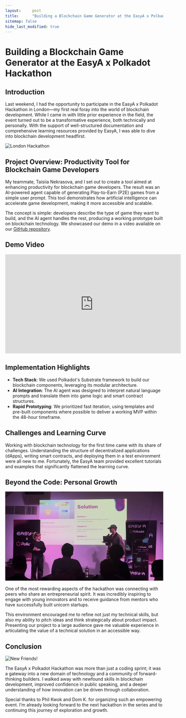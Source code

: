 ```yaml
---
layout:     post
title:      "Building a Blockchain Game Generator at the EasyA x Polkadot Hackathon"
sitemap: false
hide_last_modified: true
---
```


# Building a Blockchain Game Generator at the EasyA x Polkadot Hackathon

## Introduction

Last weekend, I had the opportunity to participate in the EasyA x Polkadot Hackathon in London—my first real foray into the world of blockchain development. While I came in with little prior experience in the field, the event turned out to be a transformative experience, both technically and personally. With the support of well-structured documentation and comprehensive learning resources provided by EasyA, I was able to dive into blockchain development headfirst.

<!--more-->

![London Hackathon](../images/hackathon-london1.png)

## Project Overview: Productivity Tool for Blockchain Game Developers

My teammate, Taisiia Nekrasova, and I set out to create a tool aimed at enhancing productivity for blockchain game developers. The result was an AI-powered agent capable of generating Play-to-Earn (P2E) games from a simple user prompt. This tool demonstrates how artificial intelligence can accelerate game development, making it more accessible and scalable.

The concept is simple: developers describe the type of game they want to build, and the AI agent handles the rest, producing a working prototype built on blockchain technology. We showcased our demo in a video available on our [GitHub repository](https://github.com/jc2409/Auto-P2E-GameGen).

## Demo Video

<iframe width="560" height="315" src="https://www.youtube.com/embed/MOzv6OnTuTk?si=5SO_lcMqUneIV215" title="YouTube video player" frameborder="0" allow="accelerometer; autoplay; clipboard-write; encrypted-media; gyroscope; picture-in-picture; web-share" referrerpolicy="strict-origin-when-cross-origin" allowfullscreen></iframe>

## Implementation Highlights

* **Tech Stack**: We used Polkadot's Substrate framework to build our blockchain components, leveraging its modular architecture.
* **AI Integration**: The AI agent was designed to interpret natural language prompts and translate them into game logic and smart contract structures.
* **Rapid Prototyping**: We prioritized fast iteration, using templates and pre-built components where possible to deliver a working MVP within the 48-hour timeframe.

## Challenges and Learning Curve

Working with blockchain technology for the first time came with its share of challenges. Understanding the structure of decentralized applications (dApps), writing smart contracts, and deploying them in a test environment were all new to me. Fortunately, the EasyA team provided excellent tutorials and examples that significantly flattened the learning curve.

## Beyond the Code: Personal Growth

![Pitching my idea](../images/hackathon-london3.jpg)

One of the most rewarding aspects of the hackathon was connecting with peers who share an entrepreneurial spirit. It was incredibly inspiring to engage with young innovators and to receive guidance from mentors who have successfully built unicorn startups.

This environment encouraged me to refine not just my technical skills, but also my ability to pitch ideas and think strategically about product impact. Presenting our project to a large audience gave me valuable experience in articulating the value of a technical solution in an accessible way.

## Conclusion

![New Friends!](../images/hackathon-london2.png)

The EasyA x Polkadot Hackathon was more than just a coding sprint; it was a gateway into a new domain of technology and a community of forward-thinking builders. I walked away with newfound skills in blockchain development, improved confidence in public speaking, and a deeper understanding of how innovation can be driven through collaboration.

Special thanks to Phil Kwok and Dom K. for organizing such an empowering event. I’m already looking forward to the next hackathon in the series and to continuing this journey of exploration and growth.
